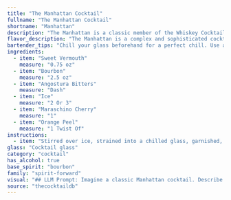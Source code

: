```yaml
---
title: "The Manhattan Cocktail"
fullname: "The Manhattan Cocktail"
shortname: "Manhattan"
description: "The Manhattan is a classic member of the Whiskey Cocktail family, born in the late 19th century.  It's said to have originated in New York City at the Manhattan Club, hence its name.  The combination of bourbon, sweet vermouth, and bitters creates a rich, balanced, and sophisticated drink. "
flavor_description: "The Manhattan is a complex and sophisticated cocktail. Its base of bourbon offers a warm, robust character, tempered by the sweetness and herbal notes of sweet vermouth. A touch of Angostura bitters adds a hint of spice and complexity, while the cherry and orange peel provide contrasting sweet and citrusy accents. The overall taste profile is balanced and elegant, with a smooth and satisfying finish. "
bartender_tips: "Chill your glass beforehand for a perfect chill. Use a good quality bourbon and sweet vermouth.  Don't be afraid to experiment with the ratio of vermouth to bourbon to find your perfect balance. A dash of Angostura bitters is key, but don't overdo it!  Garnish with a cherry and a twist of orange peel for a beautiful presentation. "
ingredients:
  - item: "Sweet Vermouth"
    measure: "0.75 oz"
  - item: "Bourbon"
    measure: "2.5 oz"
  - item: "Angostura Bitters"
    measure: "Dash"
  - item: "Ice"
    measure: "2 Or 3"
  - item: "Maraschino Cherry"
    measure: "1"
  - item: "Orange Peel"
    measure: "1 Twist Of"
instructions:
  - item: "Stirred over ice, strained into a chilled glass, garnished, and served up."
glass: "Cocktail glass"
category: "cocktail"
has_alcohol: true
base_spirit: "bourbon"
family: "spirit-forward"
visual: "## LLM Prompt: Imagine a classic Manhattan cocktail. Describe the appearance of the drink in detail, paying attention to:* **Color:** What is the dominant color of the Manhattan?  Is it a single color, or does it have subtle shades? * **Clarity:** Is the drink transparent, or does it have a cloudy appearance?* **Texture:**  Is the surface of the drink smooth, or does it have any texture? * **Garnish:** Describe the maraschino cherry and orange peel garnish. Consider their colors, sizes, and how they are arranged in the drink. * **Glass:**  What kind of glass is the Manhattan served in?  How does the glass shape enhance the appearance of the drink?Please write a short but descriptive paragraph capturing the visual appeal of a Manhattan. "
source: "thecocktaildb"
---
```


